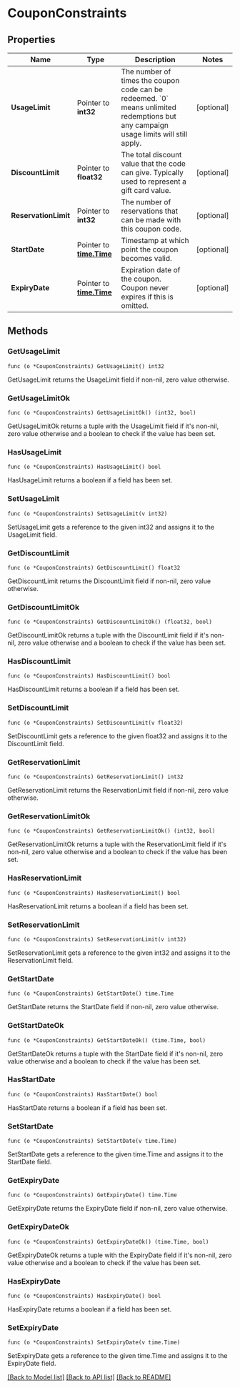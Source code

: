 # CouponConstraints

## Properties

Name | Type | Description | Notes
------------ | ------------- | ------------- | -------------
**UsageLimit** | Pointer to **int32** | The number of times the coupon code can be redeemed. &#x60;0&#x60; means unlimited redemptions but any campaign usage limits will still apply.  | [optional] 
**DiscountLimit** | Pointer to **float32** | The total discount value that the code can give. Typically used to represent a gift card value.  | [optional] 
**ReservationLimit** | Pointer to **int32** | The number of reservations that can be made with this coupon code.  | [optional] 
**StartDate** | Pointer to [**time.Time**](time.Time.md) | Timestamp at which point the coupon becomes valid. | [optional] 
**ExpiryDate** | Pointer to [**time.Time**](time.Time.md) | Expiration date of the coupon. Coupon never expires if this is omitted. | [optional] 

## Methods

### GetUsageLimit

`func (o *CouponConstraints) GetUsageLimit() int32`

GetUsageLimit returns the UsageLimit field if non-nil, zero value otherwise.

### GetUsageLimitOk

`func (o *CouponConstraints) GetUsageLimitOk() (int32, bool)`

GetUsageLimitOk returns a tuple with the UsageLimit field if it's non-nil, zero value otherwise
and a boolean to check if the value has been set.

### HasUsageLimit

`func (o *CouponConstraints) HasUsageLimit() bool`

HasUsageLimit returns a boolean if a field has been set.

### SetUsageLimit

`func (o *CouponConstraints) SetUsageLimit(v int32)`

SetUsageLimit gets a reference to the given int32 and assigns it to the UsageLimit field.

### GetDiscountLimit

`func (o *CouponConstraints) GetDiscountLimit() float32`

GetDiscountLimit returns the DiscountLimit field if non-nil, zero value otherwise.

### GetDiscountLimitOk

`func (o *CouponConstraints) GetDiscountLimitOk() (float32, bool)`

GetDiscountLimitOk returns a tuple with the DiscountLimit field if it's non-nil, zero value otherwise
and a boolean to check if the value has been set.

### HasDiscountLimit

`func (o *CouponConstraints) HasDiscountLimit() bool`

HasDiscountLimit returns a boolean if a field has been set.

### SetDiscountLimit

`func (o *CouponConstraints) SetDiscountLimit(v float32)`

SetDiscountLimit gets a reference to the given float32 and assigns it to the DiscountLimit field.

### GetReservationLimit

`func (o *CouponConstraints) GetReservationLimit() int32`

GetReservationLimit returns the ReservationLimit field if non-nil, zero value otherwise.

### GetReservationLimitOk

`func (o *CouponConstraints) GetReservationLimitOk() (int32, bool)`

GetReservationLimitOk returns a tuple with the ReservationLimit field if it's non-nil, zero value otherwise
and a boolean to check if the value has been set.

### HasReservationLimit

`func (o *CouponConstraints) HasReservationLimit() bool`

HasReservationLimit returns a boolean if a field has been set.

### SetReservationLimit

`func (o *CouponConstraints) SetReservationLimit(v int32)`

SetReservationLimit gets a reference to the given int32 and assigns it to the ReservationLimit field.

### GetStartDate

`func (o *CouponConstraints) GetStartDate() time.Time`

GetStartDate returns the StartDate field if non-nil, zero value otherwise.

### GetStartDateOk

`func (o *CouponConstraints) GetStartDateOk() (time.Time, bool)`

GetStartDateOk returns a tuple with the StartDate field if it's non-nil, zero value otherwise
and a boolean to check if the value has been set.

### HasStartDate

`func (o *CouponConstraints) HasStartDate() bool`

HasStartDate returns a boolean if a field has been set.

### SetStartDate

`func (o *CouponConstraints) SetStartDate(v time.Time)`

SetStartDate gets a reference to the given time.Time and assigns it to the StartDate field.

### GetExpiryDate

`func (o *CouponConstraints) GetExpiryDate() time.Time`

GetExpiryDate returns the ExpiryDate field if non-nil, zero value otherwise.

### GetExpiryDateOk

`func (o *CouponConstraints) GetExpiryDateOk() (time.Time, bool)`

GetExpiryDateOk returns a tuple with the ExpiryDate field if it's non-nil, zero value otherwise
and a boolean to check if the value has been set.

### HasExpiryDate

`func (o *CouponConstraints) HasExpiryDate() bool`

HasExpiryDate returns a boolean if a field has been set.

### SetExpiryDate

`func (o *CouponConstraints) SetExpiryDate(v time.Time)`

SetExpiryDate gets a reference to the given time.Time and assigns it to the ExpiryDate field.


[[Back to Model list]](../README.md#documentation-for-models) [[Back to API list]](../README.md#documentation-for-api-endpoints) [[Back to README]](../README.md)


